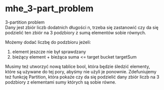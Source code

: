 # mhe_3-part_problem

3-partition problem\
Dany jest zbiór liczb dodatnich długości n, trzeba się zastanowić czy da się podzielić ten zbiór na 3 podzbiory z sumą elementów sobie równych.

Możemy dodać liczbę do podzbioru jeżeli:
1) element jeszcze nie był sprawdzany
2) bieżący element + bieżąca suma <= target bucket targetSum

Musimy też utworzyć nową tablice bool, która będzie śledzić elementy, które są używane do tej pory, abyśmy nie użyli je ponownie.
Zdefuniujemy też funkcję Partition, która pokaże czy da się podzielić dany zbiór liczb na 3 podzbiory z elementami sumy których są sobie równe.
